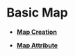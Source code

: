 # Basic Map<a name="EN-US_TOPIC_0000001145923563"></a>

-   **[Map Creation](javascript-api-basic-map.md)**  

-   **[Map Attribute](javascript-api-map-attribute.md)**  


